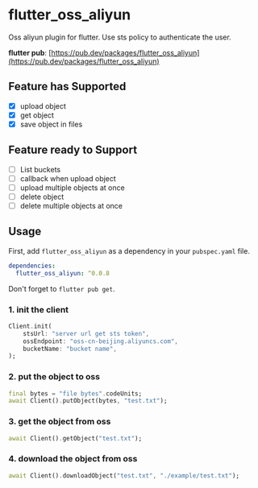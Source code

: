 # flutter_oss_aliyun

Oss aliyun plugin for flutter. Use sts policy to authenticate the user.

**flutter pub**: [https://pub.dev/packages/flutter_oss_aliyun](https://pub.dev/packages/flutter_oss_aliyun)

## Feature has Supported
- [x] upload object 
- [x] get object 
- [x] save object in files

## Feature ready to Support
- [ ] List buckets
- [ ] callback when upload object
- [ ] upload multiple objects at once
- [ ] delete object
- [ ] delete multiple objects at once

## Usage
First, add `flutter_oss_aliyun` as a dependency in your `pubspec.yaml` file.
```yaml
dependencies:
  flutter_oss_aliyun: ^0.0.8
```
Don't forget to `flutter pub get`.

### 1. init the client
```dart
Client.init(
    stsUrl: "server url get sts token",
    ossEndpoint: "oss-cn-beijing.aliyuncs.com",
    bucketName: "bucket name",
);
```

### 2. put the object to oss
```dart
final bytes = "file bytes".codeUnits;
await Client().putObject(bytes, "test.txt");
```

### 3. get the object from oss
```dart
await Client().getObject("test.txt");
```

### 4. download the object from oss
```dart
await Client().downloadObject("test.txt", "./example/test.txt");
```

